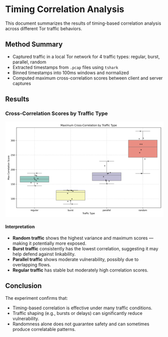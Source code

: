 # Timing Correlation Analysis

This document summarizes the results of timing-based correlation analysis across different Tor traffic behaviors.

## Method Summary

- Captured traffic in a local Tor network for 4 traffic types: regular, burst, parallel, random
- Extracted timestamps from `.pcap` files using `tshark`
- Binned timestamps into 100ms windows and normalized
- Computed maximum cross-correlation scores between client and server captures

## Results

### Cross-Correlation Scores by Traffic Type

![Correlation Plot](results/correlation_plot.png)

#### Interpretation

- **Random traffic** shows the highest variance and maximum scores — making it potentially more exposed.
- **Burst traffic** consistently has the lowest correlation, suggesting it may help defend against linkability.
- **Parallel traffic** shows moderate vulnerability, possibly due to overlapping flows.
- **Regular traffic** has stable but moderately high correlation scores.

## Conclusion

The experiment confirms that:
- Timing-based correlation is effective under many traffic conditions.
- Traffic shaping (e.g., bursts or delays) can significantly reduce vulnerability.
- Randomness alone does not guarantee safety and can sometimes produce correlatable patterns.

